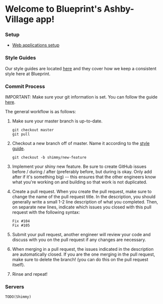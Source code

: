 # Welcome to Blueprint's Ashby-Village app!

### Setup

* [Web applications setup](/docs/setup/web.md)

### Style Guides

Our style guides are located [here](https://github.com/calblueprint/style-guides/tree/master/rails) and they cover how we keep a consistent style here at Blueprint.

### Commit Process

IMPORTANT: Make sure your git information is set. You can follow the guide [here](https://help.github.com/articles/setting-your-username-in-git/).

The general workflow is as follows:

1. Make sure your master branch is up-to-date.

    ```
    git checkout master
    git pull
    ```

2. Checkout a new branch off of master. Name it according to the [style guide](/docs/style_guides/git.md).

    ```
    git checkout -b shimmy/new-feature
    ```

3. Implement your shiny new feature. Be sure to create GitHub issues before / during / after (preferably before, but during is okay. Only add after if it's something big) -- this ensures that the other engineers know what you're working on and building so that work is not duplicated.

4. Create a pull request. When you create the pull request, make sure to change the name of the pull request title. In the description, you should generally write a small 1-2 line description of what you completed. Then, on separate new lines, indicate which issues you closed with this pull request with the following syntax:

    ```
    Fix #104
    Fix #105
    ```

5. Submit your pull request, another engineer will review your code and discuss with you on the pull request if any changes are necessary.

6. When merging in a pull request, the issues indicated in the description are automatically closed. If you are the one merging in the pull request, make sure to delete the branch! (you can do this on the pull request itself).

7. Rinse and repeat!

### Servers

`TODO(Shimmy)`
